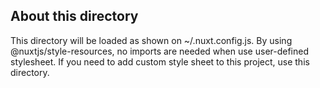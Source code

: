 ## About this directory

This directory will be loaded as shown on ~/.nuxt.config.js.
By using @nuxtjs/style-resources, no imports are needed when use user-defined stylesheet.
If you need to add custom style sheet to this project, use this directory.
